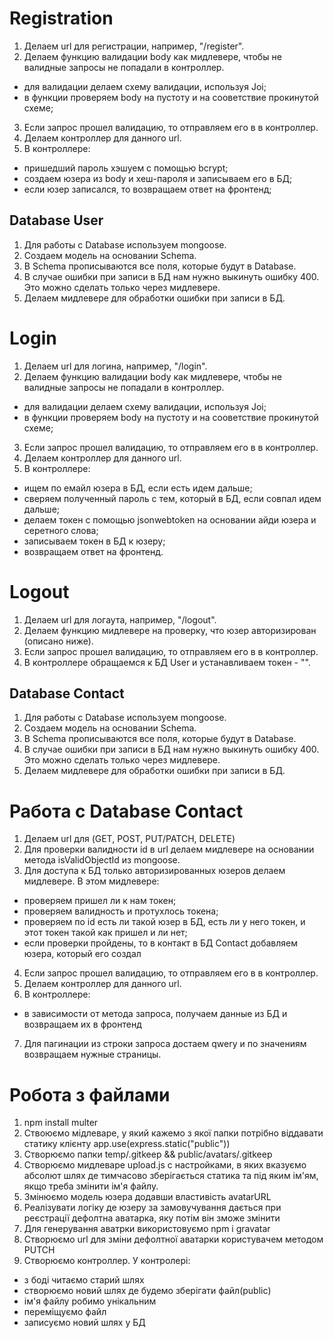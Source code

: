 # Registration

1. Делаем url для регистрации, например, "/register".
2. Делаем функцию валидации body как мидлевере, чтобы не валидные запросы не попадали в контроллер.

- для валидации делаем схему валидации, используя Joi;
- в функции проверяем body на пустоту и на сооветствие прокинутой схеме;

3. Если запрос прошел валидацию, то отправляем его в в контроллер.
4. Делаем контроллер для данного url.
5. В контроллере:

- пришедший пароль хэшуем с помощью bcrypt;
- создаем юзера из body и хеш-пароля и записываем его в БД;
- если юзер записался, то возвращаем ответ на фронтенд;

## Database User

1. Для работы с Database используем mongoose.
2. Создаем модель на основании Schema.
3. В Schema прописываются все поля, которые будут в Database.
4. В случае ошибки при записи в БД нам нужно выкинуть ошибку 400. Это можно сделать только через мидлевере.
5. Делаем мидлевере для обработки ошибки при записи в БД.

# Login

1. Делаем url для логина, например, "/login".
2. Делаем функцию валидации body как мидлевере, чтобы не валидные запросы не попадали в контроллер.

- для валидации делаем схему валидации, используя Joi;
- в функции проверяем body на пустоту и на сооветствие прокинутой схеме;

3. Если запрос прошел валидацию, то отправляем его в в контроллер.
4. Делаем контроллер для данного url.
5. В контроллере:

- ищем по емайл юзера в БД, если есть идем дальше;
- сверяем полученный пароль с тем, который в БД, если совпал идем дальше;
- делаем токен с помощью jsonwebtoken на основании айди юзера и серетного слова;
- записываем токен в БД к юзеру;
- возвращаем ответ на фронтенд.

# Logout

1. Делаем url для логаута, например, "/logout".
2. Делаем функцию мидлевере на проверку, что юзер авторизирован (описано ниже).
3. Если запрос прошел валидацию, то отправляем его в в контроллер.
4. В контроллере обращаемся к БД User и устанавливаем токен - "".

## Database Contact

1. Для работы с Database используем mongoose.
2. Создаем модель на основании Schema.
3. В Schema прописываются все поля, которые будут в Database.
4. В случае ошибки при записи в БД нам нужно выкинуть ошибку 400. Это можно сделать только через мидлевере.
5. Делаем мидлевере для обработки ошибки при записи в БД.

# Работа с Database Contact

1. Делаем url для (GET, POST, PUT/PATCH, DELETE)
2. Для проверки валидности id в url делаем мидлевере на основании метода isValidObjectId из mongoose.
3. Для доступа к БД только авторизированных юзеров делаем мидлевере. В этом мидлевере:

- проверяем пришел ли к нам токен;
- проверяем валидность и протухлось токена;
- проверяем по id есть ли такой юзер в БД, есть ли у него токен, и этот токен такой как пришел и ли нет;
- если проверки пройдены, то в контакт в БД Contact добавляем юзера, который его создал

4. Если запрос прошел валидацию, то отправляем его в в контроллер.
5. Делаем контроллер для данного url.
6. В контроллере:

- в зависимости от метода запроса, получаем данные из БД и возвращаем их в фронтенд

7. Для пагинации из строки запроса достаем qwery и по значениям возвращаем нужные страницы.

# Робота з файлами

1. npm install multer
2. Ствоюємо мідлеваре, у який кажемо з якої папки потрібно віддавати статику клієнту
   app.use(express.static("public"))
3. Створюємо папки temp/.gitkeep && public/avatars/.gitkeep
4. Створюємо мидлеваре upload.js с настройками, в яких вказуємо абсолют шлях де тимчасово зберігається статика та під яким ім'ям, якщо треба змінити ім'я файлу.
5. Змінюємо модель юзера додавши властивість avatarURL
6. Реалізувати логіку де юзеру за замовучування дається при реєстрації дефолтна аватарка, яку потім він зможе змінити
7. Для генерування аватрки використовуємо
   npm i gravatar
8. Створюємо url для зміни дефолтної аватарки користувачем методом PUTCH
9. Створюємо контроллер. У контролері:

- з боді читаємо старий шлях
- створюємо новий шлях де будемо зберігати файл(public)
- ім'я файлу робимо унікальним
- переміщуємо файл
- записуємо новий шлях у БД
